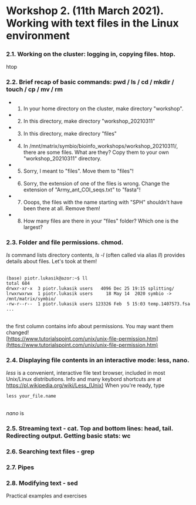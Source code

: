 # Workshop 2. (11th March 2021). Working with text files in the Linux environment

### 2.1. Working on the cluster: logging in, copying files. htop.



htop

### 2.2. Brief recap of basic commands: pwd / ls / cd / mkdir / touch / cp / mv / rm

* 1. In your home directory on the cluster, make directory "workshop".
* 2. In this directory, make directory "workshop_20210311"
* 3. In this directory, make directory "files"
* 4. In /mnt/matrix/symbio/bioinfo_workshops/workshop_20210311/, there are some files. What are they? Copy them to your own "workshop_20210311" directory.
* 5. Sorry, I meant to "files". Move them to "files"!
* 6. Sorry, the extension of one of the files is wrong. Change the extension of "Army_ant_COI_seqs.txt" to "fasta"!
* 7. Ooops, the files with the name starting with "SPH" shouldn't have been there at all. Remove them! 
* 8. How many files are there in your "files" folder? Which one is the largest?
&nbsp;  
  
### 2.3. Folder and file permissions. chmod.

*ls* command lists directory contents, *ls -l* (often called via alias *ll*) provides details about files. Let's took at them!  
&nbsp;  
```
(base) piotr.lukasik@azor:~$ ll
total 684
drwxr-xr-x  3 piotr.lukasik users   4096 Dec 25 19:15 splitting/
lrwxrwxrwx  1 piotr.lukasik users     18 May 14  2020 symbio -> /mnt/matrix/symbio/
-rw-r--r--  1 piotr.lukasik users 123326 Feb  5 15:03 temp.1407573.fsa
...
```  
&nbsp;  
the first column contains info about permissions. You may want them changed!  
[https://www.tutorialspoint.com/unix/unix-file-permission.htm](https://www.tutorialspoint.com/unix/unix-file-permission.htm)  







### 2.4. Displaying file contents in an interactive mode: less, nano.
*less* is a convenient, interactive file text browser, included in most Unix/Linux distributions.
Info and many keybord shortcuts are at https://pl.wikipedia.org/wiki/Less_(Unix)
When you're ready, type
```
less your_file.name
```  
&nbsp;  
*nano* is 

### 2.5. Streaming text - cat. Top and bottom lines: head, tail. Redirecting output. Getting basic stats: wc

### 2.6. Searching text files - grep

### 2.7. Pipes

### 2.8. Modifying text - sed

Practical examples and exercises  
